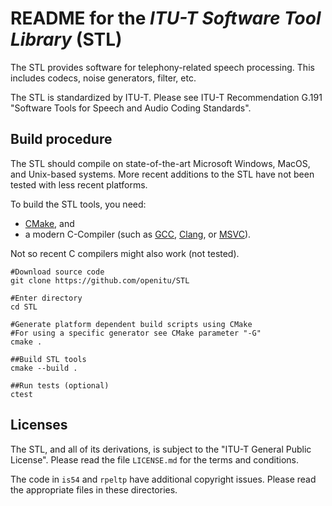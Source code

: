 README for the _ITU-T Software Tool Library_ (STL)
===

The STL provides software for telephony-related speech processing.
This includes codecs, noise generators, filter, etc.

The STL is standardized by ITU-T.
Please see ITU-T Recommendation G.191 "Software Tools for Speech and Audio Coding Standards".

Build procedure
---
The STL should compile on state-of-the-art Microsoft Windows, MacOS, and Unix-based systems.
More recent additions to the STL have not been tested with less recent platforms.

To build the STL tools, you need:
* [CMake](https://cmake.org/), and
* a modern C-Compiler (such as [GCC](https://gcc.gnu.org/), [Clang](https://clang.llvm.org/), or [MSVC](http://landinghub.visualstudio.com/visual-cpp-build-tools)).

Not so recent C compilers might also work (not tested).

```shell
#Download source code
git clone https://github.com/openitu/STL

#Enter directory
cd STL

#Generate platform dependent build scripts using CMake
#For using a specific generator see CMake parameter "-G"
cmake .

##Build STL tools
cmake --build .

##Run tests (optional)
ctest
```

Licenses
---
The STL, and all of its derivations, is subject to the "ITU-T General Public License".
Please read the file `LICENSE.md` for the terms and conditions.

The code in `is54` and `rpeltp` have additional copyright issues.
Please read the appropriate files in these directories.
